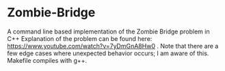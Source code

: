 # Zombie-Bridge
A command line based implementation of the Zombie Bridge problem in C++
Explanation of the problem can be found here: https://www.youtube.com/watch?v=7yDmGnA8Hw0 .
Note that there are a few edge cases where unexpected behavior occurs; I am aware of this.  Makefile compiles with g++.
